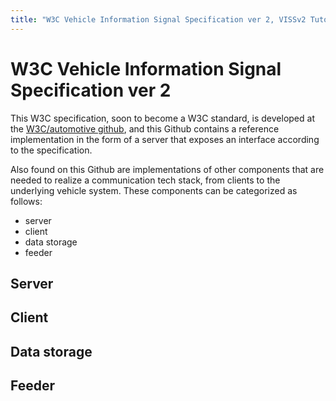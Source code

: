 ```yaml
---
title: "W3C Vehicle Information Signal Specification ver 2, VISSv2 Tutorial"
---
```

# W3C Vehicle Information Signal Specification ver 2

This W3C specification, soon to become a W3C standard, is developed at the [W3C/automotive github](https://github.com/w3c/automotive),
and this Github contains a reference implementation in the form of a server that exposes an interface according to the specification.

Also found on this Github are implementations of other components that are needed to realize a communication tech stack, from clients to the underlying vehicle system.
These components can be categorized as follows:
* server
* client
* data storage
* feeder

## Server


## Client


## Data storage


## Feeder
